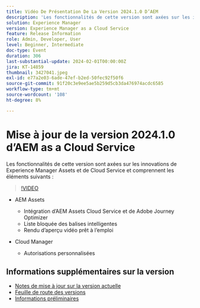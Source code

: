 ```yaml
---
title: Vidéo De Présentation De La Version 2024.1.0 D’AEM
description: 'Les fonctionnalités de cette version sont axées sur les innovations Experience Manager Assets et Cloud Service et comprennent les éléments suivants : AEM Assets - Intégration d’AEM Assets Cloud Service et de Adobe Journey Optimizer, Liste bloquée de balises intelligentes, rendu d’aperçu vidéo prêt à l’emploi, Cloud Manager - Autorisations personnalisées'
solution: Experience Manager
version: Experience Manager as a Cloud Service
feature: Release Information
role: Admin, Developer, User
level: Beginner, Intermediate
doc-type: Event
duration: 306
last-substantial-update: 2024-02-01T00:00:00Z
jira: KT-14859
thumbnail: 3427041.jpeg
exl-id: e77a2e03-6ade-47ef-b2ed-50fec92f50f6
source-git-commit: 91f20c3e9ee5ae5b259d5cb3da476974acdc6585
workflow-type: tm+mt
source-wordcount: '108'
ht-degree: 8%

---
```


# Mise à jour de la version 2024.1.0 d’AEM as a Cloud Service

Les fonctionnalités de cette version sont axées sur les innovations de Experience Manager Assets et de Cloud Service et comprennent les éléments suivants :

>[!VIDEO](https://video.tv.adobe.com/v/3448931/?learn=on&captions=fre_fr)

* AEM Assets
   * Intégration d’AEM Assets Cloud Service et de Adobe Journey Optimizer
   * Liste bloquée des balises intelligentes
   * Rendu d’aperçu vidéo prêt à l’emploi

* Cloud Manager
   * Autorisations personnalisées

<!--
Have questions about the release?  Discuss the release in [Experience League Communities](https://adobe.ly/3RPNYZF) -->

## Informations supplémentaires sur la version

* [Notes de mise à jour sur la version actuelle](https://experienceleague.adobe.com/docs/experience-manager-cloud-service/content/release-notes/home.html?lang=fr)
* [Feuille de route des versions](https://experienceleague.adobe.com/docs/experience-manager-release-information/aem-release-updates/update-releases-roadmap.html?lang=fr)
* [Informations préliminaires](https://experienceleague.adobe.com/docs/experience-manager-cloud-service/content/release-notes/prerelease.html?lang=fr)
